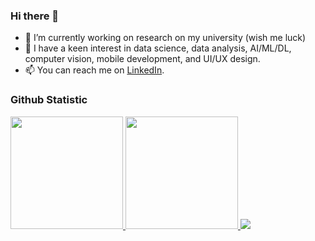 ### Hi there 👋
- 🔭 I’m currently working on research on my university (wish me luck)
- 🌱 I have a keen interest in data science, data analysis, AI/ML/DL, computer vision, mobile development, and UI/UX design.
- 📫 You can reach me on [LinkedIn](https://www.linkedin.com/in/aldi-murad-rifdiansyah-1a3006223/).

### Github Statistic
<p align="left">
<a href="https://github.com/KILABID">
  <img height="180em" src="https://github-readme-stats-eight-theta.vercel.app/api?username=KILABID&show_icons=true&theme=algolia&include_all_commits=true&count_private=true"/>
  <img height="180em" src="https://github-readme-stats-eight-theta.vercel.app/api/top-langs/?username=KILABID&layout=compact&langs_count=8&theme=algolia"/>
  <img src="https://github-readme-stats.vercel.app/api/top-langs/?username=KILABID&line_height=10&card_width=300&layout=compact&theme=tokyonight&langs_count=16"/>

</a>
</p>
